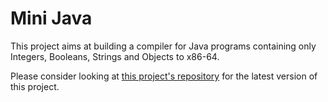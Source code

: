 # Mini Java

This project aims at building a compiler for Java programs containing only Integers, Booleans, Strings and Objects to x86-64.

Please consider looking at [this project's repository](https://github.com/leo-leesco/mini-java.git) for the latest version of this project.
